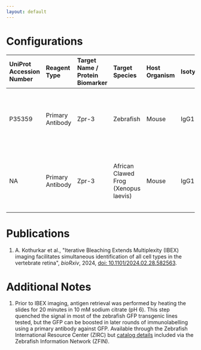 ```yaml
---
layout: default
---
```


# Configurations

| UniProt Accession Number   | Reagent Type     | Target Name / Protein Biomarker   | Target Species   | Host Organism   | Isotype   | Clonality   | Vendor   | Catalog Number    | Conjugate    | RRID        | Availability   | Method        | Tissue Preservation   | Target Tissue   | Tissue State        | Detergent          | Antigen Retrieval Conditions                                    | Dye Inactivation Conditions   | Recommend   | Agree                                                                             | Disagree   | Contributor                                                  | Notes       |
|:---------------------------|:-----------------|:----------------------------------|:-----------------|:----------------|:----------|:------------|:---------|:------------------|:-------------|:------------|:---------------|:--------------|:----------------------|:----------------|:--------------------|:-------------------|:----------------------------------------------------------------|:------------------------------|:------------|:----------------------------------------------------------------------------------|:-----------|:-------------------------------------------------------------|:------------|
| P35359                     | Primary Antibody | Zpr-3                             | Zebrafish        | Mouse           | IgG1      | Monoclonal  | ZIRC     | ZDB-ATB-081002-45 | Unconjugated | AB_10013805 | Stock          | IBEX2D Manual | 4% PFA Fixed Frozen   | Retina          | GFP transgenic line | 0.1% Triton-X-100 | pH 6 (10 mM Sodium Citrate) for 20 minutes in a pressure cooker | NA                            | Yes         | [0009-0000-2047-4228](https://orcid.org/0009-0000-2047-4228) [[1](#publications)] | NA         | [0009-0000-2047-4228](https://orcid.org/0009-0000-2047-4228) | [1](#notes) |
| NA                         | Primary Antibody | Zpr-3                             | African Clawed Frog (Xenopus laevis) | Mouse           | IgG1      | Monoclonal  | ZIRC     | ZDB-ATB-081002-45 | Unconjugated | AB_10013805 | Stock          | IBEX2D Manual | 4% PFA Fixed Frozen   | Retina          | NA | 0.1% Triton-X-100 | pH 6 (10 mM Sodium Citrate) for 20 minutes in a pressure cooker | NA                            | Yes         | [0009-0000-2047-4228](https://orcid.org/0009-0000-2047-4228) [[1](#publications)] | NA         | [0009-0000-2047-4228](https://orcid.org/0009-0000-2047-4228) |  |

# Publications

<a name="publications"></a>
1. A. Kothurkar et al., "Iterative Bleaching Extends Multiplexity (IBEX) imaging facilitates simultaneous identification of all cell types in the vertebrate retina", *bioRxiv*, 2024, [doi: 10.1101/2024.02.28.582563](https://doi.org/10.1101/2024.02.28.582563).


# Additional Notes

<a name="notes"></a>
1. Prior to IBEX imaging, antigen retrieval was performed by heating the slides for 20 minutes in 10 mM sodium citrate (pH 6). This step quenched the signal in most of the zebrafish GFP transgenic lines tested, but the GFP can be boosted in later rounds of immunolabelling using a primary antibody against GFP. Available through the Zebrafish International Resource Center (ZIRC) but [catalog details](https://zfin.org/ZDB-ATB-081002-45) included via the Zebrafish Information Network (ZFIN).